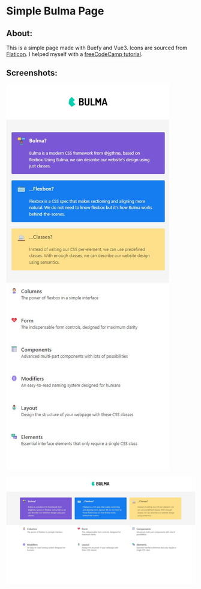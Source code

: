 # Simple Bulma Page

## About:

This is a simple page made with Buefy and Vue3. Icons are sourced from [Flaticon](https://www.flaticon.com/). I helped myself with a [freeCodeCamp tutorial](https://www.youtube.com/watch?v=LBzZLzu2GKo&ab_channel=freeCodeCamp.org).

## Screenshots:

![mobile](/simple-bulma-page/src/assets/mobile.JPG)

![desktop](/simple-bulma-page/src/assets/desktop.JPG)
